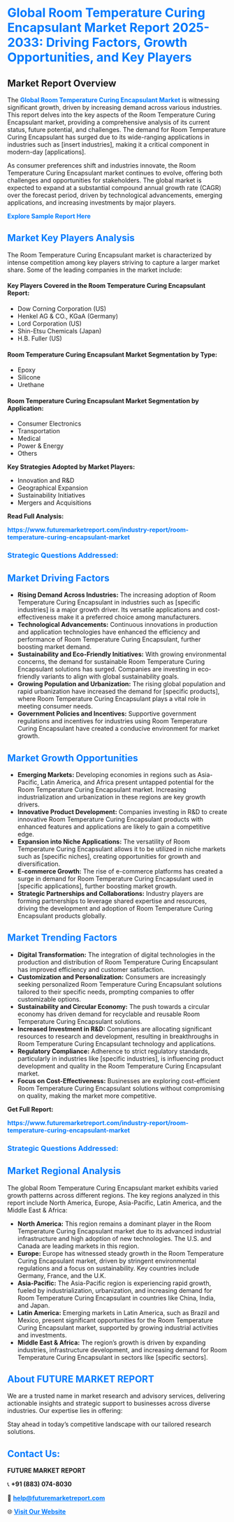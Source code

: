 <h1 style="color: #007BFF;">Global Room Temperature Curing Encapsulant Market Report 2025-2033: Driving Factors, Growth Opportunities, and Key Players</h1>

<section id="overview">
<h2>Market Report Overview</h2>
<p>The <a href="https://www.futuremarketreport.com/industry-report/room-temperature-curing-encapsulant-market" style="color: #007BFF; text-decoration: none;"><strong>Global Room Temperature Curing Encapsulant Market</strong></a> is witnessing significant growth, driven by increasing demand across various industries. This report delves into the key aspects of the Room Temperature Curing Encapsulant market, providing a comprehensive analysis of its current status, future potential, and challenges. The demand for Room Temperature Curing Encapsulant has surged due to its wide-ranging applications in industries such as [insert industries], making it a critical component in modern-day [applications].</p>
<p>As consumer preferences shift and industries innovate, the Room Temperature Curing Encapsulant market continues to evolve, offering both challenges and opportunities for stakeholders. The global market is expected to expand at a substantial compound annual growth rate (CAGR) over the forecast period, driven by technological advancements, emerging applications, and increasing investments by major players.</p>
</section>

<section id="overview">
<p><a href="https://www.futuremarketreport.com/request-sample/reportId=54066" style="color: #007BFF; text-decoration: none;"><strong>Explore Sample Report Here</strong></a></p>
</section>

<section id="key-players">
<h2 style="color: #007BFF;">Market Key Players Analysis</h2>
<p>The Room Temperature Curing Encapsulant market is characterized by intense competition among key players striving to capture a larger market share. Some of the leading companies in the market include:</p>
<h4>Key Players Covered in the Room Temperature Curing Encapsulant Report:</h4>
<ul><li>Dow Corning Corporation (US)</li><li>Henkel AG &amp; CO., KGaA (Germany)</li><li>Lord Corporation (US)</li><li>Shin-Etsu Chemicals (Japan)</li><li>H.B. Fuller (US)</li></ul>
<h4>Room Temperature Curing Encapsulant Market Segmentation by Type:</h4>
<ul><li>Epoxy</li><li>Silicone</li><li>Urethane</li></ul>

<h4>Room Temperature Curing Encapsulant Market Segmentation by Application:</h4>
<ul><li>Consumer Electronics</li><li>Transportation</li><li>Medical</li><li>Power &amp; Energy</li><li>Others</li></ul>
<p><strong>Key Strategies Adopted by Market Players:</strong></p>
<ul>
<li>Innovation and R&D</li>
<li>Geographical Expansion</li>
<li>Sustainability Initiatives</li>
<li>Mergers and Acquisitions</li>
</ul>
</section>

<section>
<p><strong>Read Full Analysis: </strong></p><a href="https://www.futuremarketreport.com/industry-report/room-temperature-curing-encapsulant-market" style="color: #007BFF; text-decoration: none;"><strong>https://www.futuremarketreport.com/industry-report/room-temperature-curing-encapsulant-market</strong></a>
<h3 style="color: #007BFF;">Strategic Questions Addressed:</h3>
</section>

<section id="driving-factors">
<h2 style="color: #007BFF;">Market Driving Factors</h2>
<ul>
<li><strong>Rising Demand Across Industries:</strong> The increasing adoption of Room Temperature Curing Encapsulant in industries such as [specific industries] is a major growth driver. Its versatile applications and cost-effectiveness make it a preferred choice among manufacturers.</li>
<li><strong>Technological Advancements:</strong> Continuous innovations in production and application technologies have enhanced the efficiency and performance of Room Temperature Curing Encapsulant, further boosting market demand.</li>
<li><strong>Sustainability and Eco-Friendly Initiatives:</strong> With growing environmental concerns, the demand for sustainable Room Temperature Curing Encapsulant solutions has surged. Companies are investing in eco-friendly variants to align with global sustainability goals.</li>
<li><strong>Growing Population and Urbanization:</strong> The rising global population and rapid urbanization have increased the demand for [specific products], where Room Temperature Curing Encapsulant plays a vital role in meeting consumer needs.</li>
<li><strong>Government Policies and Incentives:</strong> Supportive government regulations and incentives for industries using Room Temperature Curing Encapsulant have created a conducive environment for market growth.</li>
</ul>
</section>

<section id="growth-opportunities">
<h2 style="color: #007BFF;">Market Growth Opportunities</h2>
<ul>
<li><strong>Emerging Markets:</strong> Developing economies in regions such as Asia-Pacific, Latin America, and Africa present untapped potential for the Room Temperature Curing Encapsulant market. Increasing industrialization and urbanization in these regions are key growth drivers.</li>
<li><strong>Innovative Product Development:</strong> Companies investing in R&D to create innovative Room Temperature Curing Encapsulant products with enhanced features and applications are likely to gain a competitive edge.</li>
<li><strong>Expansion into Niche Applications:</strong> The versatility of Room Temperature Curing Encapsulant allows it to be utilized in niche markets such as [specific niches], creating opportunities for growth and diversification.</li>
<li><strong>E-commerce Growth:</strong> The rise of e-commerce platforms has created a surge in demand for Room Temperature Curing Encapsulant used in [specific applications], further boosting market growth.</li>
<li><strong>Strategic Partnerships and Collaborations:</strong> Industry players are forming partnerships to leverage shared expertise and resources, driving the development and adoption of Room Temperature Curing Encapsulant products globally.</li>
</ul>
</section>

<section id="trending-factors">
<h2 style="color: #007BFF;">Market Trending Factors</h2>
<ul>
<li><strong>Digital Transformation:</strong> The integration of digital technologies in the production and distribution of Room Temperature Curing Encapsulant has improved efficiency and customer satisfaction.</li>
<li><strong>Customization and Personalization:</strong> Consumers are increasingly seeking personalized Room Temperature Curing Encapsulant solutions tailored to their specific needs, prompting companies to offer customizable options.</li>
<li><strong>Sustainability and Circular Economy:</strong> The push towards a circular economy has driven demand for recyclable and reusable Room Temperature Curing Encapsulant solutions.</li>
<li><strong>Increased Investment in R&D:</strong> Companies are allocating significant resources to research and development, resulting in breakthroughs in Room Temperature Curing Encapsulant technology and applications.</li>
<li><strong>Regulatory Compliance:</strong> Adherence to strict regulatory standards, particularly in industries like [specific industries], is influencing product development and quality in the Room Temperature Curing Encapsulant market.</li>
<li><strong>Focus on Cost-Effectiveness:</strong> Businesses are exploring cost-efficient Room Temperature Curing Encapsulant solutions without compromising on quality, making the market more competitive.</li>
</ul>
</section>

<section>
<p><strong>Get Full Report: </strong></p><a href="https://www.futuremarketreport.com/industry-report/room-temperature-curing-encapsulant-market" style="color: #007BFF; text-decoration: none;"><strong>https://www.futuremarketreport.com/industry-report/room-temperature-curing-encapsulant-market</strong></a>
<h3 style="color: #007BFF;">Strategic Questions Addressed:</h3>
</section>


<section id="regional-analysis">
<h2 style="color: #007BFF;">Market Regional Analysis</h2>
<p>The global Room Temperature Curing Encapsulant market exhibits varied growth patterns across different regions. The key regions analyzed in this report include North America, Europe, Asia-Pacific, Latin America, and the Middle East & Africa:</p>
<ul>
<li><strong>North America:</strong> This region remains a dominant player in the Room Temperature Curing Encapsulant market due to its advanced industrial infrastructure and high adoption of new technologies. The U.S. and Canada are leading markets in this region.</li>
<li><strong>Europe:</strong> Europe has witnessed steady growth in the Room Temperature Curing Encapsulant market, driven by stringent environmental regulations and a focus on sustainability. Key countries include Germany, France, and the U.K.</li>
<li><strong>Asia-Pacific:</strong> The Asia-Pacific region is experiencing rapid growth, fueled by industrialization, urbanization, and increasing demand for Room Temperature Curing Encapsulant in countries like China, India, and Japan.</li>
<li><strong>Latin America:</strong> Emerging markets in Latin America, such as Brazil and Mexico, present significant opportunities for the Room Temperature Curing Encapsulant market, supported by growing industrial activities and investments.</li>
<li><strong>Middle East & Africa:</strong> The region’s growth is driven by expanding industries, infrastructure development, and increasing demand for Room Temperature Curing Encapsulant in sectors like [specific sectors].</li>
</ul>
</section>

<footer>
<h2 style="color: #007BFF;">About FUTURE MARKET REPORT</h2>
<p>We are a trusted name in market research and advisory services, delivering actionable insights and strategic support to businesses across diverse industries. Our expertise lies in offering:</p>

<p>Stay ahead in today’s competitive landscape with our tailored research solutions.</p>

<h2 style="color: #007BFF;">Contact Us:</h2>
<p><strong>FUTURE MARKET REPORT</strong></p>
<p>📞 <strong>+91 (883) 074-8030</strong></p>
<p>📧 <strong><a href="mailto:help@futuremarketreport.com" style="color: #007BFF;">help@futuremarketreport.com</a></strong></p>
<p>🌐 <strong><a href="https://www.futuremarketreport.com/" style="color: #007BFF;">Visit Our Website</a></strong></p>
</footer>